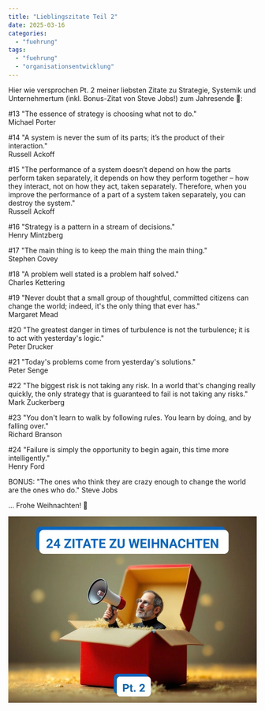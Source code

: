 ```yaml
---
title: "Lieblingszitate Teil 2"
date: 2025-03-16
categories: 
  - "fuehrung"
tags: 
  - "fuehrung"
  - "organisationsentwicklung"
---
```


Hier wie versprochen Pt. 2 meiner liebsten Zitate zu Strategie, Systemik und Unternehmertum (inkl. Bonus-Zitat von Steve Jobs!) zum Jahresende 💬:  
  
#13 "The essence of strategy is choosing what not to do."  
Michael Porter  
  
#14 "A system is never the sum of its parts; it’s the product of their interaction."  
Russell Ackoff  
  
#15 "The performance of a system doesn’t depend on how the parts perform taken separately, it depends on how they perform together – how they interact, not on how they act, taken separately. Therefore, when you improve the performance of a part of a system taken separately, you can destroy the system."  
Russell Ackoff  
  
#16 "Strategy is a pattern in a stream of decisions."  
Henry Mintzberg  
  
#17 "The main thing is to keep the main thing the main thing."  
Stephen Covey  
  
#18 "A problem well stated is a problem half solved."  
Charles Kettering  
  
#19 "Never doubt that a small group of thoughtful, committed citizens can change the world; indeed, it's the only thing that ever has."  
Margaret Mead  
  
#20 "The greatest danger in times of turbulence is not the turbulence; it is to act with yesterday's logic."  
Peter Drucker  
  
#21 "Today's problems come from yesterday's solutions."  
Peter Senge  
  
#22 "The biggest risk is not taking any risk. In a world that's changing really quickly, the only strategy that is guaranteed to fail is not taking any risks."  
Mark Zuckerberg  
  
#23 "You don't learn to walk by following rules. You learn by doing, and by falling over."  
Richard Branson  
  
#24 "Failure is simply the opportunity to begin again, this time more intelligently."  
Henry Ford  
  
BONUS: "The ones who think they are crazy enough to change the world are the ones who do." Steve Jobs  
  
  
... Frohe Weihnachten! 🎄

![](images/image-17.png)
